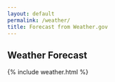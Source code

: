 ```yaml
---
layout: default
permalink: /weather/
title: Forecast from Weather.gov
---
```

## Weather Forecast
{% include weather.html %}
